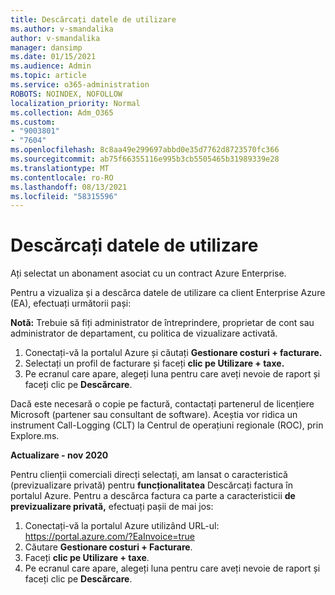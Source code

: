 ```yaml
---
title: Descărcați datele de utilizare
ms.author: v-smandalika
author: v-smandalika
manager: dansimp
ms.date: 01/15/2021
ms.audience: Admin
ms.topic: article
ms.service: o365-administration
ROBOTS: NOINDEX, NOFOLLOW
localization_priority: Normal
ms.collection: Adm_O365
ms.custom:
- "9003801"
- "7604"
ms.openlocfilehash: 8c8aa49e299697abbd0e35d7762d8723570fc366
ms.sourcegitcommit: ab75f66355116e995b3cb5505465b31989339e28
ms.translationtype: MT
ms.contentlocale: ro-RO
ms.lasthandoff: 08/13/2021
ms.locfileid: "58315596"
---
```

# <a name="download-usage-data"></a>Descărcați datele de utilizare

Ați selectat un abonament asociat cu un contract Azure Enterprise.

Pentru a vizualiza și a descărca datele de utilizare ca client Enterprise Azure (EA), efectuați următorii pași:

**Notă:** Trebuie să fiți administrator de întreprindere, proprietar de cont sau administrator de departament, cu politica de vizualizare activată. 

1. Conectați-vă la portalul Azure și căutați **Gestionare costuri + facturare.**
2. Selectați un profil de facturare și faceți **clic pe Utilizare + taxe.**
3. Pe ecranul care apare, alegeți luna pentru care aveți nevoie de raport și faceți clic pe **Descărcare**.

Dacă este necesară o copie pe factură, contactați partenerul de licențiere Microsoft (partener sau consultant de software). Aceștia vor ridica un instrument Call-Logging (CLT) la Centrul de operațiuni regionale (ROC), prin Explore.ms.

**Actualizare - nov 2020**

Pentru clienții comerciali direcți selectați, am lansat o caracteristică (previzualizare privată) pentru **funcționalitatea** Descărcați factura în portalul Azure. Pentru a descărca factura ca parte a caracteristicii **de previzualizare privată,** efectuați pașii de mai jos:

1. Conectați-vă la portalul Azure utilizând URL-ul: https://portal.azure.com/?EaInvoice=true 
2. Căutare **Gestionare costuri + Facturare**. 
3. Faceți **clic pe Utilizare + taxe**. 
4. Pe ecranul care apare, alegeți luna pentru care aveți nevoie de raport și faceți clic pe **Descărcare**.